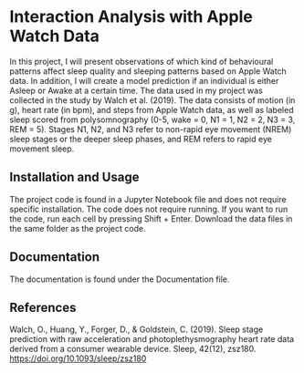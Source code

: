 # Interaction Analysis with Apple Watch Data

In this project, I will present observations of which kind of behavioural patterns affect sleep quality and sleeping patterns based on Apple Watch data. In addition, I will create a model prediction if an individual is either Asleep or Awake at a certain time. The data used in my project was collected in the study by Walch et al. (2019). The data consists of motion (in g), heart rate (in bpm), and steps from Apple Watch data, as well as labeled sleep scored from polysomnography (0-5, wake = 0, N1 = 1, N2 = 2, N3 = 3, REM = 5). Stages N1, N2, and N3 refer to non-rapid eye movement (NREM) sleep stages or the deeper sleep phases, and REM refers to rapid eye movement sleep.

## Installation and Usage

The project code is found in a Jupyter Notebook file and does not require specific installation. The code does not require running. If you want to run the code, run each cell by pressing Shift + Enter. Download the data files in the same folder as the project code.

## Documentation

The documentation is found under the Documentation file.

## References

Walch, O., Huang, Y., Forger, D., & Goldstein, C. (2019). Sleep stage prediction with raw acceleration and photoplethysmography heart rate data derived from a consumer wearable device. Sleep, 42(12), zsz180. https://doi.org/10.1093/sleep/zsz180
